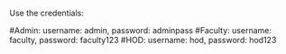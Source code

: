 Use the credentials:

#Admin: username: admin, password: adminpass
#Faculty: username: faculty, password: faculty123
#HOD: username: hod, password: hod123
